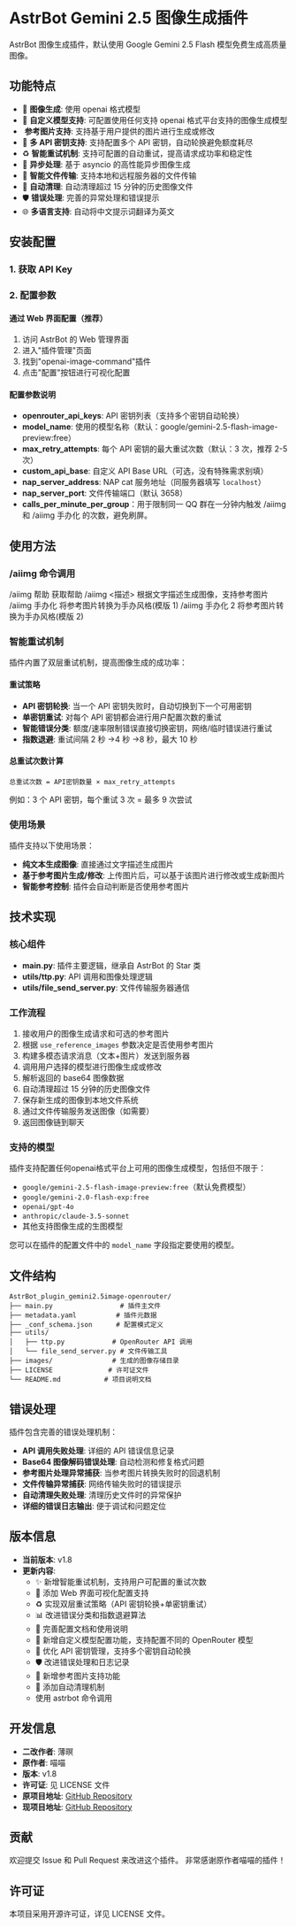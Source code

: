 # AstrBot Gemini 2.5 图像生成插件

AstrBot 图像生成插件，默认使用 Google Gemini 2.5 Flash 模型免费生成高质量图像。

## 功能特点

- 🎨 **图像生成**: 使用 openai 格式模型
- 🔧 **自定义模型支持**: 可配置使用任何支持 openai 格式平台支持的图像生成模型
- ️ **参考图片支持**: 支持基于用户提供的图片进行生成或修改
- 🔑 **多 API 密钥支持**: 支持配置多个 API 密钥，自动轮换避免额度耗尽
- ♻️ **智能重试机制**: 支持可配置的自动重试，提高请求成功率和稳定性
- 🚀 **异步处理**: 基于 asyncio 的高性能异步图像生成
- 🔗 **智能文件传输**: 支持本地和远程服务器的文件传输
- 🧹 **自动清理**: 自动清理超过 15 分钟的历史图像文件
- 🛡️ **错误处理**: 完善的异常处理和错误提示
- 🌐 **多语言支持**: 自动将中文提示词翻译为英文

## 安装配置

### 1. 获取 API Key

### 2. 配置参数

#### 通过 Web 界面配置（推荐）

1. 访问 AstrBot 的 Web 管理界面
2. 进入"插件管理"页面
3. 找到"openai-image-command"插件
4. 点击"配置"按钮进行可视化配置

#### 配置参数说明

- **openrouter_api_keys**: API 密钥列表（支持多个密钥自动轮换）
- **model_name**: 使用的模型名称（默认：google/gemini-2.5-flash-image-preview:free）
- **max_retry_attempts**: 每个 API 密钥的最大重试次数（默认：3 次，推荐 2-5 次）
- **custom_api_base**: 自定义 API Base URL（可选，没有特殊需求别填）
- **nap_server_address**: NAP cat 服务地址（同服务器填写 `localhost`）
- **nap_server_port**: 文件传输端口（默认 3658）
- **calls_per_minute_per_group**：用于限制同一 QQ 群在一分钟内触发 /aiimg 和 /aiimg 手办化 的次数，避免刷屏。

## 使用方法

### /aiimg 命令调用

/aiimg 帮助 获取帮助
/aiimg <描述> 根据文字描述生成图像，支持参考图片
/aiimg 手办化 将参考图片转换为手办风格(模版 1)
/aiimg 手办化 2 将参考图片转换为手办风格(模版 2)

### 智能重试机制

插件内置了双层重试机制，提高图像生成的成功率：

#### 重试策略

- **API 密钥轮换**: 当一个 API 密钥失败时，自动切换到下一个可用密钥
- **单密钥重试**: 对每个 API 密钥都会进行用户配置次数的重试
- **智能错误分类**: 额度/速率限制错误直接切换密钥，网络/临时错误进行重试
- **指数退避**: 重试间隔 2 秒 →4 秒 →8 秒，最大 10 秒

#### 总重试次数计算

```
总重试次数 = API密钥数量 × max_retry_attempts
```

例如：3 个 API 密钥，每个重试 3 次 = 最多 9 次尝试

### 使用场景

插件支持以下使用场景：

- **纯文本生成图像**: 直接通过文字描述生成图片
- **基于参考图片生成/修改**: 上传图片后，可以基于该图片进行修改或生成新图片
- **智能参考控制**: 插件会自动判断是否使用参考图片

## 技术实现

### 核心组件

- **main.py**: 插件主要逻辑，继承自 AstrBot 的 Star 类
- **utils/ttp.py**: API 调用和图像处理逻辑
- **utils/file_send_server.py**: 文件传输服务器通信

### 工作流程

1. 接收用户的图像生成请求和可选的参考图片
2. 根据 `use_reference_images` 参数决定是否使用参考图片
3. 构建多模态请求消息（文本+图片）发送到服务器
4. 调用用户选择的模型进行图像生成或修改
5. 解析返回的 base64 图像数据
6. 自动清理超过 15 分钟的历史图像文件
7. 保存新生成的图像到本地文件系统
8. 通过文件传输服务发送图像（如需要）
9. 返回图像链到聊天

### 支持的模型

插件支持配置任何openai格式平台上可用的图像生成模型，包括但不限于：

- `google/gemini-2.5-flash-image-preview:free`（默认免费模型）
- `google/gemini-2.0-flash-exp:free`
- `openai/gpt-4o`
- `anthropic/claude-3.5-sonnet`
- 其他支持图像生成的生图模型

您可以在插件的配置文件中的 `model_name` 字段指定要使用的模型。

## 文件结构

```
AstrBot_plugin_gemini2.5image-openrouter/
├── main.py                 # 插件主文件
├── metadata.yaml          # 插件元数据
├── _conf_schema.json      # 配置模式定义
├── utils/
│   ├── ttp.py            # OpenRouter API 调用
│   └── file_send_server.py # 文件传输工具
├── images/               # 生成的图像存储目录
├── LICENSE              # 许可证文件
└── README.md           # 项目说明文档
```

## 错误处理

插件包含完善的错误处理机制：

- **API 调用失败处理**: 详细的 API 错误信息记录
- **Base64 图像解码错误处理**: 自动检测和修复格式问题
- **参考图片处理异常捕获**: 当参考图片转换失败时的回退机制
- **文件传输异常捕获**: 网络传输失败时的错误提示
- **自动清理失败处理**: 清理历史文件时的异常保护
- **详细的错误日志输出**: 便于调试和问题定位

## 版本信息

- **当前版本**: v1.8
- **更新内容**:
  - ✨ 新增智能重试机制，支持用户可配置的重试次数
  - 🔧 添加 Web 界面可视化配置支持
  - ♻️ 实现双层重试策略（API 密钥轮换+单密钥重试）
  - 📊 改进错误分类和指数退避算法
  - 📝 完善配置文档和使用说明
  - 🐛 新增自定义模型配置功能，支持配置不同的 OpenRouter 模型
  - 🔑 优化 API 密钥管理，支持多个密钥自动轮换
  - 🛡️ 改进错误处理和日志记录
  - 📸 新增参考图片支持功能
  - 🧹 添加自动清理机制
  - 使用 astrbot 命令调用

## 开发信息

- **二改作者**: 薄暝
- **原作者**: 喵喵
- **版本**: v1.8
- **许可证**: 见 LICENSE 文件
- **原项目地址**: [GitHub Repository](https://github.com/miaoxutao123/AstrBot_plugin_gemini2point5image-openrouter)
- **现项目地址**: [GitHub Repository](https://github.com/xiaoxi68/AstrBot_plugin_gemini2point5image-command)

## 贡献

欢迎提交 Issue 和 Pull Request 来改进这个插件。
非常感谢原作者喵喵的插件！

## 许可证

本项目采用开源许可证，详见 LICENSE 文件。
